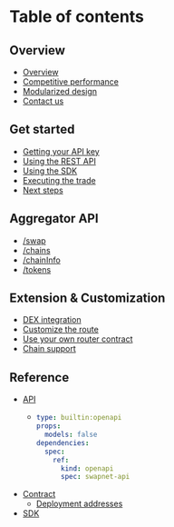 # Table of contents

## Overview

* [Overview](README.md)
* [Competitive performance](overview/competitive-performance.md)
* [Modularized design](overview/modularized-architecture.md)
* [Contact us](overview/contact-us.md)

## Get started

* [Getting your API key](get-started/getting-your-api-key.md)
* [Using the REST API](get-started/using-the-rest-api.md)
* [Using the SDK](get-started/using-the-sdk.md)
* [Executing the trade](get-started/executing-the-trade.md)
* [Next steps](get-started/next-steps.md)

## Aggregator API

* [/swap](aggregator-api/swap.md)
* [/chains](aggregator-api/chains.md)
* [/chainInfo](aggregator-api/chaininfo.md)
* [/tokens](aggregator-api/tokens.md)

## Extension & Customization

* [DEX integration](extension-and-customization/dex-integration.md)
* [Customize the route](extension-and-customization/customize-the-route.md)
* [Use your own router contract](extension-and-customization/use-your-own-router-contract.md)
* [Chain support](extension-and-customization/chain-integration.md)

## Reference

* [API](reference/api/README.md)
  * ```yaml
    type: builtin:openapi
    props:
      models: false
    dependencies:
      spec:
        ref:
          kind: openapi
          spec: swapnet-api
    ```
* [Contract](reference/contract/README.md)
  * [Deployment addresses](reference/contract/deployment-addresses.md)
* [SDK](reference/sdk.md)
